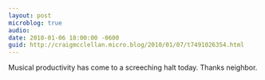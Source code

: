 ```yaml
---
layout: post
microblog: true
audio: 
date: 2010-01-06 18:00:00 -0600
guid: http://craigmcclellan.micro.blog/2010/01/07/t7491026354.html
---
```

Musical productivity has come to a screeching halt today.  Thanks neighbor.

